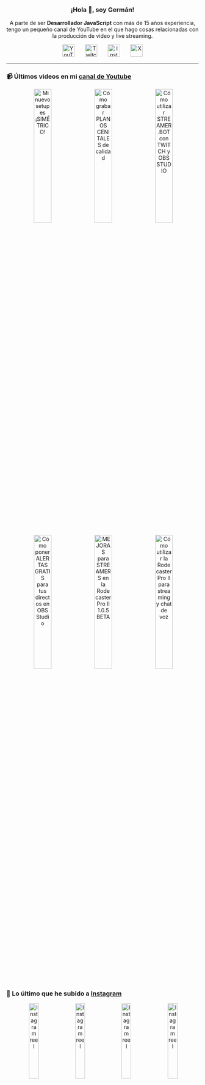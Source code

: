 <p align="center" width="300">
  <h3 align="center">¡Hola 👋, soy Germán!</h3>
</p>

<p align="center">A parte de ser <strong>Desarrollador JavaScript</strong> con más de 15 años experiencia, tengo un pequeño canal de YouTube en el que hago cosas relacionadas con la producción de video y live streaming.</p>

<p align="center">
  <a href="https://youtube.com/@germix" target="blank"><img src="https://cdn.simpleicons.org/youtube/FF0000" alt="YouTube" title="YouTube" width="32px" /></a>
  &#8287;&#8287;&#8287;&#8287;&#8287;
  <a href="https://twitch.tv/germix_tv" target="blank"><img src="https://cdn.simpleicons.org/twitch/9146FF" alt="Twitch" title="Twitch" width="32px" /></a>
  &#8287;&#8287;&#8287;&#8287;&#8287;
  <a href="https://instagram.com/germix_tv" target="blank"><img src="https://cdn.simpleicons.org/instagram/E4405F" alt="Instagram" title="Instagram" width="32px" /></a>
  &#8287;&#8287;&#8287;&#8287;&#8287;
  <a href="https://x.com/germix_tv" target="blank"><img src="https://cdn.simpleicons.org/x/000000" alt="X" title="X" width="32px" />
  </a>
</p>

<hr />

<p align="center">
  <h3>📹 Últimos vídeos en mi <a href="https://youtube.com/@germix?sub_confirmation=1" target="blank">canal de Youtube</a></h3>
</p>
<p align="center">&#8287;<a href="https://youtu.be/ibEAW0cBqQA" target="blank"><img width="30%" src="https://img.youtube.com/vi/ibEAW0cBqQA/mqdefault.jpg" alt="Mi nuevo setup es ¡SIMÉTRICO!" title="Mi nuevo setup es ¡SIMÉTRICO!" /></a>  &#8287;<a href="https://youtu.be/2XDhlqEN3cE" target="blank"><img width="30%" src="https://img.youtube.com/vi/2XDhlqEN3cE/mqdefault.jpg" alt="Cómo grabar PLANOS CENITALES de calidad" title="Cómo grabar PLANOS CENITALES de calidad" /></a>  &#8287;<a href="https://youtu.be/2AilFoiYnlc" target="blank"><img width="30%" src="https://img.youtube.com/vi/2AilFoiYnlc/mqdefault.jpg" alt="Cómo utilizar STREAMER.BOT con TWITCH y OBS STUDIO" title="Cómo utilizar STREAMER.BOT con TWITCH y OBS STUDIO" /></a><br />  &#8287;<a href="https://youtu.be/3EUPLZjGjkY" target="blank"><img width="30%" src="https://img.youtube.com/vi/3EUPLZjGjkY/mqdefault.jpg" alt="Cómo poner ALERTAS GRATIS para tus directos en OBS Studio" title="Cómo poner ALERTAS GRATIS para tus directos en OBS Studio" /></a>  &#8287;<a href="https://youtu.be/3mLzME7gODA" target="blank"><img width="30%" src="https://img.youtube.com/vi/3mLzME7gODA/mqdefault.jpg" alt="MEJORAS para STREAMERS en la Rodecaster Pro II 1.0.5 BETA" title="MEJORAS para STREAMERS en la Rodecaster Pro II 1.0.5 BETA" /></a>  &#8287;<a href="https://youtu.be/8784wBhHpVo" target="blank"><img width="30%" src="https://img.youtube.com/vi/8784wBhHpVo/mqdefault.jpg" alt="Cómo utilizar la Rodecaster Pro II para streaming y chat de voz" title="Cómo utilizar la Rodecaster Pro II para streaming y chat de voz" /></a></p>

<p align="center">
  <h3>📸 Lo último que he subido a <a href="https://instagram.com/germix_tv" target="blank">Instagram</a></h3>
</p>
<p align="center">&#8287;<a href='https://instagram.com/p/DEifLavRBQD' target='_blank'><img width='22.5%' src='https://instagram.fiev22-1.fna.fbcdn.net/v/t51.2885-15/472516918_18267033709250009_6897211585741613712_n.jpg?stp=dst-jpg_e15_p480x480_tt6&efg=eyJ2ZW5jb2RlX3RhZyI6ImltYWdlX3VybGdlbi4xMjE1eDIxNjAuc2RyLmY3NTc2MS5kZWZhdWx0X2NvdmVyX2ZyYW1lIn0&_nc_ht=instagram.fiev22-1.fna.fbcdn.net&_nc_cat=105&_nc_ohc=hbkDyYyDFLsQ7kNvgGy2fJt&_nc_gid=d8588c7ef78842789daf77650ba7ec7a&edm=ACHbZRIBAAAA&ccb=7-5&ig_cache_key=MzU0MDUyOTM4MTEzMjk5NzYzNQ%3D%3D.3-ccb7-5&oh=00_AYAzgaUTS1haI_BMs2jVwKwYhrQGS25I1HaFM79vKttK_A&oe=67838F7A&_nc_sid=c024bc' alt='Instagram reel' /></a>  &#8287;<a href='https://instagram.com/p/DDnSb2ARgdN' target='_blank'><img width='22.5%' src='https://instagram.fiev22-1.fna.fbcdn.net/v/t51.2885-15/470310323_18264260188250009_5289666331855730320_n.jpg?stp=dst-jpg_e15_s480x480_tt6&efg=eyJ2ZW5jb2RlX3RhZyI6ImltYWdlX3VybGdlbi4yMTYweDEyMTUuc2RyLmY3NTc2MS5kZWZhdWx0X2NvdmVyX2ZyYW1lIn0&_nc_ht=instagram.fiev22-1.fna.fbcdn.net&_nc_cat=105&_nc_ohc=a4GRbc9G45QQ7kNvgGaeCij&_nc_gid=d8588c7ef78842789daf77650ba7ec7a&edm=ACHbZRIBAAAA&ccb=7-5&ig_cache_key=MzUyMzg2NjMxMTY5MDQyMjA5Mw%3D%3D.3-ccb7-5&oh=00_AYDo1DKvae6whWsDZM5tYzwME1s-I3sdDeia9QtDaPzZ_Q&oe=67838B60&_nc_sid=c024bc' alt='Instagram reel' /></a>  &#8287;<a href='https://instagram.com/p/DC7JsVmxpos' target='_blank'><img width='22.5%' src='https://instagram.fiev22-1.fna.fbcdn.net/v/t51.2885-15/468566337_18262218658250009_4983822251337524397_n.jpg?stp=dst-jpg_e15_p480x480_tt6&efg=eyJ2ZW5jb2RlX3RhZyI6ImltYWdlX3VybGdlbi4xMDgweDE5MjAuc2RyLmY3NTc2MS5kZWZhdWx0X2NvdmVyX2ZyYW1lIn0&_nc_ht=instagram.fiev22-1.fna.fbcdn.net&_nc_cat=105&_nc_ohc=fI0W89GalWwQ7kNvgEwk-T_&_nc_gid=d8588c7ef78842789daf77650ba7ec7a&edm=ACHbZRIBAAAA&ccb=7-5&ig_cache_key=MzUxMTQ0Mjk2Mzc0MDEzODAyOA%3D%3D.3-ccb7-5&oh=00_AYDRNPMdM3w0ECltPUghN0ZWuC6Rulkg8ENsniCJ1TDPIg&oe=67837A9F&_nc_sid=c024bc' alt='Instagram reel' /></a>  &#8287;<a href='https://instagram.com/p/DB98Ivdx0nr' target='_blank'><img width='22.5%' src='https://instagram.fiev22-2.fna.fbcdn.net/v/t51.29350-15/465684398_3717916175190959_3786186132822986745_n.jpg?stp=dst-jpg_e15_p480x480_tt6&efg=eyJ2ZW5jb2RlX3RhZyI6ImltYWdlX3VybGdlbi42MTJ4MTA4OC5zZHIuZjI5MzUwLmRlZmF1bHRfY292ZXJfZnJhbWUifQ&_nc_ht=instagram.fiev22-2.fna.fbcdn.net&_nc_cat=111&_nc_ohc=iedG7TrbfkoQ7kNvgEHVriS&_nc_gid=d8588c7ef78842789daf77650ba7ec7a&edm=ACHbZRIBAAAA&ccb=7-5&ig_cache_key=MzQ5NDIxMzM2OTQyMTMxODYzNQ%3D%3D.3-ccb7-5&oh=00_AYCEgrx6f5gdo1Hk7CNPYi9tGNAURtJ2_SOys7YpbP4tLQ&oe=67838C44&_nc_sid=c024bc' alt='Instagram reel' /></a></p>
